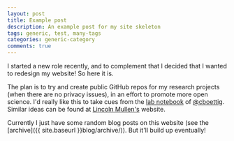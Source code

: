 ```yaml
---
layout: post
title: Example post
description: An example post for my site skeleton
tags: generic, test, many-tags
categories: generic-category
comments: true
---
```


I started a new role recently, and to complement that I decided that I wanted to
redesign my website! So here it is.

The plan is to try and create public GitHub repos for my research projects (when
there are no privacy issues), in an effort to promote more open science. I'd
really like this to take cues from the
[lab notebook](http://www.carlboettiger.info/2012/09/28/Welcome-to-my-lab-notebook.html)
of <a href="https://github.com/cboettig/"><i class="fa
fa-github"></i>@cboettig</a>. Similar ideas can be found at
[Lincoln Mullen's](http://lincolnmullen.com/) website.

Currently I just have some random blog posts on this website (see the
[archive]({{ site.baseurl }}blog/archive/)). But it'll build up eventually!
